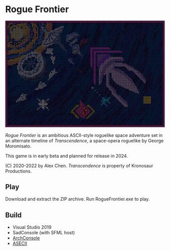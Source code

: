 # Rogue Frontier
![Cover](RogueFrontier/RogueFrontierContent/sprites/PosterNoText.asc.png)

_Rogue Frontier_ is an ambitious ASCII-style roguelike space adventure set in an alternate timeline of *Transcendence*, a space-opera roguelike by George Moromisato.

This game is in early beta and planned for release in 2024.

(C) 2020-2022 by Alex Chen. _Transcendence_ is property of Kronosaur Productions.

## Play
Download and extract the ZIP archive. Run RogueFrontier.exe to play.

## Build
- Visual Studio 2019
- SadConsole (with SFML host)
- [ArchConsole](https://github.com/INeedAUniqueUsername/ArchConsole)
- [ASECII](https://github.com/INeedAUniqueUsername/ASECII)

